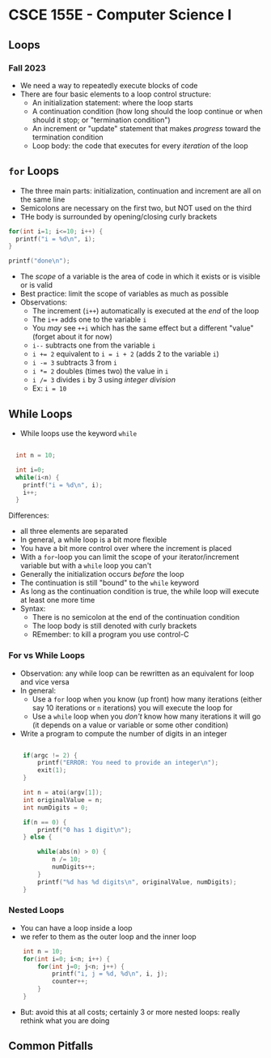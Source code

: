 
# CSCE 155E - Computer Science I
## Loops
### Fall 2023

* We need a way to repeatedly execute blocks of code
* There are four basic elements to a loop control structure:
  * An initialization statement: where the loop starts
  * A continuation condition (how long should the loop continue or when should it stop; or "termination condition")
  * An increment or "update" statement that makes *progress* toward the termination condition
  * Loop body: the code that executes for every *iteration* of the loop

## `for` Loops

* The three main parts: initialization, continuation and increment are all on the same line
* Semicolons are necessary on the first two, but NOT used on the third
* THe body is surrounded by opening/closing curly brackets

```c
for(int i=1; i<=10; i++) {
  printf("i = %d\n", i);
}

printf("done\n");
```

* The *scope* of a variable is the area of code in which it exists or is visible or is valid
* Best practice: limit the scope of variables as much as possible
* Observations:
  * The increment (`i++`) automatically is executed at the *end* of the loop
  * The `i++` adds one to the variable `i`
  * You *may* see `++i` which has the same effect but a different "value" (forget about it for now)
  * `i--` subtracts one from the variable `i`
  * `i += 2` equivalent to `i = i + 2` (adds 2 to the variable `i`)
  * `i -= 3` subtracts 3 from `i`
  * `i *= 2` doubles (times two) the value in `i`
  * `i /= 3` divides `i` by 3 using *integer division*
  * Ex: `i = 10`

## While Loops

* While loops use the keyword `while`

```c

  int n = 10;

  int i=0;
  while(i<n) {
    printf("i = %d\n", i);
    i++;
  }
```
Differences:
* all three elements are separated
* In general, a while loop is a bit more flexible
* You have a bit more control over where the increment is placed
* With a `for`-loop you can limit the scope of your iterator/increment variable but with a `while` loop you can't
* Generally the initialization occurs *before* the loop
* The continuation is still "bound" to the `while` keyword
* As long as the continuation condition is true, the while loop will execute at least one more time
* Syntax:
  * There is no semicolon at the end of the continuation condition
  * The loop body is still denoted with curly brackets
  * REmember: to kill a program you use control-C

### For vs While Loops

* Observation: any while loop can be rewritten as an equivalent for loop and vice versa
* In general:
  * Use a `for` loop when you know (up front) how many iterations (either say 10 iterations or `n` iterations) you will execute the loop for
  * Use a `while` loop when you *don't* know how many iterations it will go (it depends on a value or variable or some other condition)
* Write a program to compute the number of digits in an integer

```c

    if(argc != 2) {
        printf("ERROR: You need to provide an integer\n");
        exit(1);
    }

    int n = atoi(argv[1]);
    int originalValue = n;
    int numDigits = 0;

    if(n == 0) {
        printf("0 has 1 digit\n");
    } else {

        while(abs(n) > 0) {
            n /= 10;
            numDigits++;
        }
        printf("%d has %d digits\n", originalValue, numDigits);
    }
```

### Nested Loops

* You can have a loop inside a loop
* we refer to them as the outer loop and the inner loop

```c
    int n = 10;
    for(int i=0; i<n; i++) {
        for(int j=0; j<n; j++) {
            printf("i, j = %d, %d\n", i, j);
            counter++;
        }
    }
```

* But: avoid this at all costs; certainly 3 or more nested loops: really rethink what you are doing

## Common Pitfalls

```text








```
